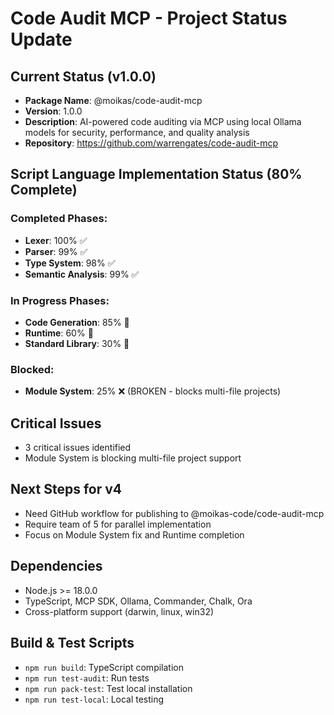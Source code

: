 # Code Audit MCP - Project Status Update

## Current Status (v1.0.0)
- **Package Name**: @moikas/code-audit-mcp
- **Version**: 1.0.0
- **Description**: AI-powered code auditing via MCP using local Ollama models for security, performance, and quality analysis
- **Repository**: https://github.com/warrengates/code-audit-mcp

## Script Language Implementation Status (80% Complete)
### Completed Phases:
- **Lexer**: 100% ✅
- **Parser**: 99% ✅
- **Type System**: 98% ✅ 
- **Semantic Analysis**: 99% ✅

### In Progress Phases:
- **Code Generation**: 85% 🔄
- **Runtime**: 60% 🔄
- **Standard Library**: 30% 🔄

### Blocked:
- **Module System**: 25% ❌ (BROKEN - blocks multi-file projects)

## Critical Issues
- 3 critical issues identified
- Module System is blocking multi-file project support

## Next Steps for v4
- Need GitHub workflow for publishing to @moikas-code/code-audit-mcp
- Require team of 5 for parallel implementation
- Focus on Module System fix and Runtime completion

## Dependencies
- Node.js >= 18.0.0
- TypeScript, MCP SDK, Ollama, Commander, Chalk, Ora
- Cross-platform support (darwin, linux, win32)

## Build & Test Scripts
- `npm run build`: TypeScript compilation
- `npm run test-audit`: Run tests
- `npm run pack-test`: Test local installation
- `npm run test-local`: Local testing